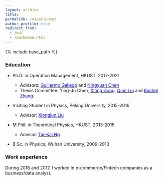 ```yaml
---
layout: archive
title: 
permalink: /experience/
author_profile: true
redirect_from:
  - /md/
  - /markdown.html
---
```


{% include base_path %}

### Education
* Ph.D. in Operation Management, HKUST, 2017-2021
  - Advisors: <a href="https://ieda.ust.hk/dfaculty/ggallego/" target="_blank"><span style="color:blue">Guillermo Gallego</span></a> and <a href="http://individual.utoronto.ca/ningyuanchen/" target="_blank"><span style="color:blue">Ningyuan Chen</span></a>
  - Thesis Committee: Ying-Ju Chen, <a href="https://www.bschool.cuhk.edu.hk/staff/gong-xiting/" target="_blank"><span style="color:blue">Xiting Gong</span></a>, 
<a href="https://ieda.ust.hk/eng/faculty-staff.php?catid=5&sid=15&id=13" target="_blank"><span style="color:blue">Qian Liu</span></a> and <a href="https://ieda.ust.hk/dfaculty/rzhang/" target="_blank"><span style="color:blue">Rachel Zhang</span></a>.
  
* Visiting Student in Physics, Peking University, 2015-2016
  - Advisor: <a href="https://icqm.pku.edu.cn/yw/directory/faculty/237465.htm" target="_blank"><span style="color:blue">Xiongjun Liu</span></a>

* M.Phil. in Theoretical Physics, HKUST, 2013-2015
  - Advisor: <a href="https://physics.ust.hk/eng/people_detail.php?pplcat=1&id=7" target="_blank"><span style="color:blue">Tai-Kai Ng</span></a>

* B.Sc. in Physics, Wuhan University, 2009-2013

### Work experience
During 2016 and 2017, I worked in e-commerce/Fintech companies as a business/data analyst.
